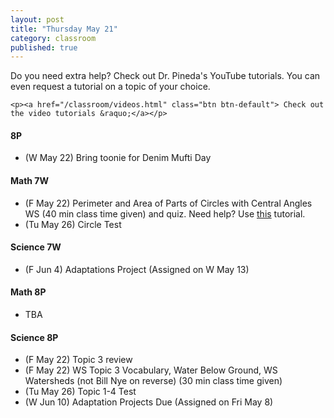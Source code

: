 ```yaml
---
layout: post
title: "Thursday May 21"
category: classroom
published: true
---
```

<div class="alert alert-success" role="alert">
	<p>Do you need extra help? Check out Dr. Pineda's YouTube tutorials. You can even request a tutorial on a topic of your choice.</p>

    <p><a href="/classroom/videos.html" class="btn btn-default"> Check out the video tutorials &raquo;</a></p>
</div>

#### 8P
* (W May 22) Bring toonie for Denim Mufti Day

#### Math 7W
* (F May 22) Perimeter and Area of Parts of Circles with Central Angles WS (40 min class time given) and quiz. Need help? Use <a href="https://youtu.be/bC1wMnN7jSU">this</a> tutorial.
* (Tu May 26) Circle Test

#### Science 7W
* (F Jun 4) Adaptations Project (Assigned on W May 13)

#### Math 8P
* TBA

#### Science 8P
* (F May 22) Topic 3 review
* (F May 22) WS Topic 3 Vocabulary, Water Below Ground, WS Watersheds (not Bill Nye on reverse) (30 min class time given)
* (Tu May 26) Topic 1-4 Test
* (W Jun 10) Adaptation Projects Due (Assigned on Fri May 8)
